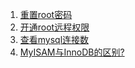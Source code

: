 1. [重置root密码](https://blog.csdn.net/zhanaolu4821/article/details/93622812)   
2. [开通root远程权限](https://www.cnblogs.com/luoyuce/articles/burningluo.html)   
3. [查看mysql连接数](https://www.cnblogs.com/paul8339/p/9081915.html)  
4. [MyISAM与InnoDB的区别?](./docs/MyISAMvsInnoDB.md)  

